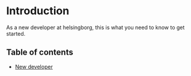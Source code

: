 # Introduction
As a new developer at helsingborg, this is what you need to know to get started.

## Table of contents

*  [New developer](/introduction/new-developer.md)
